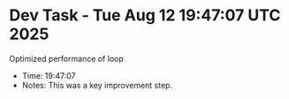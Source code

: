# Dev Task - Tue Aug 12 19:47:07 UTC 2025
Optimized performance of loop
- Time: 19:47:07
- Notes: This was a key improvement step.

